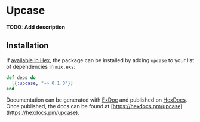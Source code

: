 # Upcase

**TODO: Add description**

## Installation

If [available in Hex](https://hex.pm/docs/publish), the package can be installed
by adding `upcase` to your list of dependencies in `mix.exs`:

```elixir
def deps do
  [{:upcase, "~> 0.1.0"}]
end
```

Documentation can be generated with [ExDoc](https://github.com/elixir-lang/ex_doc)
and published on [HexDocs](https://hexdocs.pm). Once published, the docs can
be found at [https://hexdocs.pm/upcase](https://hexdocs.pm/upcase).

